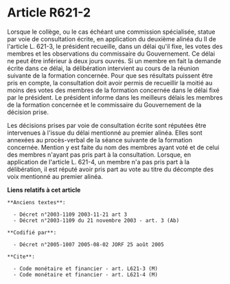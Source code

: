 # Article R621-2

Lorsque le collège, ou le cas échéant une commission spécialisée, statue par voie de consultation écrite, en application du
deuxième alinéa du II de l'article L. 621-3, le président recueille, dans un délai qu'il fixe, les votes des membres et les
observations du commissaire du Gouvernement. Ce délai ne peut être inférieur à deux jours ouvrés. Si un membre en fait la
demande écrite dans ce délai, la délibération intervient au cours de la réunion suivante de la formation concernée. Pour que
ses résultats puissent être pris en compte, la consultation doit avoir permis de recueillir la moitié au moins des votes des
membres de la formation concernée dans le délai fixé par le président. Le président informe dans les meilleurs délais les
membres de la formation concernée et le commissaire du Gouvernement de la décision prise.

Les décisions prises par voie de consultation écrite sont réputées être intervenues à l'issue du délai mentionné au premier
alinéa. Elles sont annexées au procès-verbal de la séance suivante de la formation concernée. Mention y est faite du nom des
membres ayant voté et de celui des membres n'ayant pas pris part à la consultation. Lorsque, en application de l'article L.
621-4, un membre n'a pas pris part à la délibération, il est réputé avoir pris part au vote au titre du décompte des voix
mentionné au premier alinéa.

**Liens relatifs à cet article**

	**Anciens textes**:

	  - Décret n°2003-1109 2003-11-21 art 3
	  - Décret n°2003-1109 du 21 novembre 2003 - art. 3 (Ab)

	**Codifié par**:

	  - Décret n°2005-1007 2005-08-02 JORF 25 août 2005

	**Cite**:

	  - Code monétaire et financier - art. L621-3 (M)
	  - Code monétaire et financier - art. L621-4 (M)
